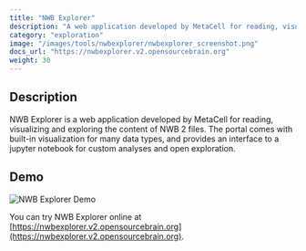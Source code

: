 ```yaml
---
title: "NWB Explorer"
description: "A web application developed by MetaCell for reading, visualizing and exploring the content of NWB 2 files. The portal comes with built-in visualization for many data types, and provides an interface to a jupyter notebook for custom analyses and open exploration."
category: "exploration"
image: "/images/tools/nwbexplorer/nwbexplorer_screenshot.png"
docs_url: "https://nwbexplorer.v2.opensourcebrain.org"
weight: 30
---
```


## Description

NWB Explorer is a web application developed by MetaCell for reading, visualizing and exploring the content of NWB 2 files. The portal comes with built-in visualization for many data types, and provides an interface to a jupyter notebook for custom analyses and open exploration.

## Demo

![NWB Explorer Demo](/images/tools/nwbexplorer/nwbexplorer.gif)

You can try NWB Explorer online at [https://nwbexplorer.v2.opensourcebrain.org](https://nwbexplorer.v2.opensourcebrain.org).
